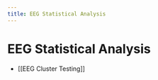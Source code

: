 ```yaml
---
title: EEG Statistical Analysis
---
```


# EEG Statistical Analysis
- [[EEG Cluster Testing]]










































